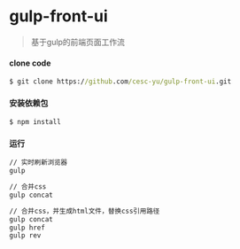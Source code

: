 # gulp-front-ui
>基于gulp的前端页面工作流

#### clone code
```cmd
$ git clone https://github.com/cesc-yu/gulp-front-ui.git
```

#### 安装依赖包
```cmd
$ npm install
```

#### 运行
````cmd
// 实时刷新浏览器
gulp

// 合并css
gulp concat

// 合并css，并生成html文件，替换css引用路径
gulp concat
gulp href
gulp rev
````
